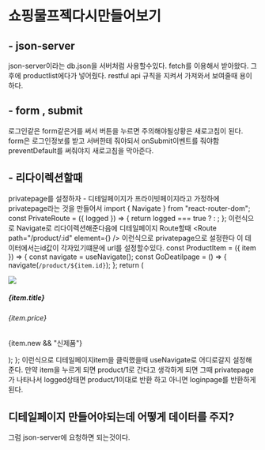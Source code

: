 # 쇼핑물프젝다시만들어보기

## - json-server

json-server이라는 db.json을 서버처럼 사용할수있다.
fetch를 이용해서 받아왔다. 그후에 productlist에다가 넣어줬다.
restful api 규칙을 지켜서 가져와서 보여줄때 용이하다.

## - form , submit

로그인같은 form같은거를 써서 버튼을 누르면
주의해야될상황은 새로고침이 된다.
form은 로그인정보를 받고 서버한테 줘야되서 onSubmit이벤트를
줘야함
preventDefault를 써줘야지 새로고침을 막아준다.

## - 리다이렉션할때

privatepage를 설정하자 - 디테일페이지가 프라이빗페이지라고 가정하에
privatepage라는 것을 만들어서
import { Navigate } from "react-router-dom";
const PrivateRoute = ({ logged }) => {
return logged === true ? <ProductDetail /> : <Navigate to="/login" />;
};
이런식으로 Navigate로 리다이렉션해준다음에
디테일페이지 Route할때
<Route path="/product/:id" element={<PrivateRoute logged={logged} />} />
이런식으로 privatepage으로 설정한다
이 데이터에서는id값이 각자있기떄문에 url를 설정할수있다.
const ProductItem = ({ item }) => {
const navigate = useNavigate();
const GoDeatilpage = () => {
navigate(`/product/${item.id}`);
};
return (

  <div onClick={GoDeatilpage} className="card-border">
  <img src={item.img} width={200} height={200} />
  <h5>{item.title}</h5>
  <h6>{item.price}</h6>
  <p>{item.new && "신제품"}</p>
  </div>
  );
  };
  이런식으로 디테일페이지item을 클릭했을때 
  useNavigate로 어디로갈지 설정해준다. 
  만약 item을 누르게 되면 product/1로 간다고 생각하게 되면 
  그때 privatepage가 나타나서 logged상태면 product/1이대로 반환
  하고 아니면 loginpage를 반환하게 된다.

## 디테일페이지 만들어야되는데 어떻게 데이터를 주지?

그럼 json-server에 요청하면 되는것이다.

